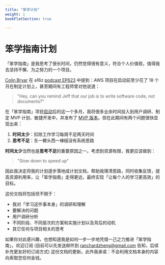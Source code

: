 ```yaml
---
title: "笨学计划"
weight: 1
bookFlatSection: true

---
```


# 笨学指南计划

「笨学指南」是我思考了很长时间，仍然觉得很有意义，符合个人价值观，值得我去坚持不懈、为之努力的一个项目。

[Colin Bryar](https://g.co/kgs/n5pDcS) 在 a16z [podcast EP623](https://future.a16z.com/podcasts/working-backwards-amazon-bezos-memos-releases-narratives/) 中提到：AWS 项目在启动前至少花了 18 个月在制定计划上，甚至期间有工程师曾对他说道：

> "Hey, can you remind Jeff that our job is to write software code, not documents?"

在「笨学指南」项目[启动](https://zhenghe-md.github.io/blog/2021/10/06/Announcing-the-start-of-project-LTTHW/)后的这一个多月，我将很多业余时间投入到用户调研、制定 MVP 计划、敏捷开发中，并发布了 [MVP 版本](http://learn-the-hard-way.cn/)。但在此期间有两个问题很快显现出来：

1. **时间太少**：扣除工作学习每周不足两天时间
2. **思考不足**：东一榔头西一棒槌没有系统思路

**时间太少**当然也是**思考不足**的重要原因之一。考虑到资源有限，我更应该做到：

> "Slow down to speed up"

因此我决定将我的计划逐步落地成计划文档，帮助我理清思路，同时收集反馈，提高资源利用率，让「笨学指南」走得更远，最终实现「让每个人的学习更高效」的目标。

这份文档将包括但不限于：

* 我对「学习这件事本身」的调研和理解
* 要解决的问题
* 用户调研分析
* 不同阶段、不同层次的方案和实施计划以及背后的动机
* 其它任何与项目相关的思考

如果你对此感兴趣，也想知道我是如何一步一步地凭借一己之力推进「笨学指南」，欢迎订阅 (目前可以先发送邮件到 ranchardzheng@gmail.com 告知，后续补充更友好的订阅方式) 这份文档的更新。此外我承诺：不会利用文档本身的内容向索取您任何金钱。